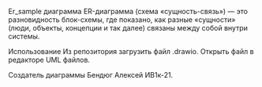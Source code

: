 Er_sample диаграмма
ER-диаграмма (схема «сущность-связь») — это разновидность блок-схемы, где показано, как разные «сущности» (люди, объекты, концепции и так далее) связаны между собой внутри системы.

Использование
Из репозитория загрузить файл .drawio.
Открыть файл в редакторе UML файлов.

Создатель диаграммы
Бендюг Алексей ИВ1к-21.
